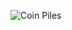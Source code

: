 ![Coin Piles](https://github.com/VanHoang110802/Competitive_Programming/assets/108053955/e0063dbb-f859-45d9-88ef-1978319218b8)

